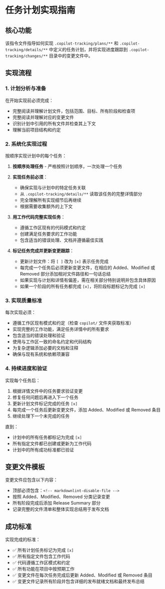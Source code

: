 # 任务计划实现指南

## 核心功能
该指令文件指导如何实现 `.copilot-tracking/plans/**` 和 `.copilot-tracking/details/**` 中定义的任务计划，并将实现进度跟踪到 `.copilot-tracking/changes/**` 目录中的变更文件中。

## 实现流程

### 1. 计划分析与准备
在开始实现前必须完成：
- 完整阅读并理解计划文件，包括范围、目标、所有阶段和检查项
- 完整阅读并理解对应的变更文件
- 识别计划中引用的所有文件并检查其上下文
- 理解当前项目结构和约定

### 2. 系统化实现过程

按顺序实现计划中的每个任务：

1. **按顺序处理任务** - 严格按照计划顺序，一次处理一个任务
2. **实现任务前必须**：
   - 确保实现与计划中的特定任务关联
   - 从 `.copilot-tracking/details/**` 读取该任务的完整详情部分
   - 完全理解所有实现细节后再继续
   - 根据需要收集额外的上下文

3. **用工作代码完整实现任务**：
   - 遵循工作区现有的代码模式和约定
   - 创建满足任务要求的工作功能
   - 包含适当的错误处理、文档并遵循最佳实践

4. **标记任务完成并更新变更跟踪**：
   - 更新计划文件：将 `[ ]` 改为 `[x]` 表示任务完成
   - 每完成一个任务后必须更新变更文件，在相应的 Added、Modified 或 Removed 部分添加相对文件路径和一句话总结
   - 如果实现与计划和详情有偏差，需在相关部分特别说明并包含具体原因
   - 如果一个阶段的所有任务都完成 `[x]`，将阶段标题标记为完成 `[x]`

### 3. 实现质量标准

每次实现必须：
- 遵循工作区现有模式和约定（检查 `copilot/` 文件夹获取标准）
- 实现完整的工作功能，满足任务详情中的所有要求
- 包含适当的错误处理和验证
- 使用与工作区一致的命名约定和代码结构
- 为复杂逻辑添加必要的文档和注释
- 确保与现有系统和依赖项兼容

### 4. 持续进度和验证

实现每个任务后：
1. 根据详情文件中的任务要求验证变更
2. 修复任何问题后再进入下一个任务
3. 更新计划文件标记完成的任务 `[x]`
4. 每完成一个任务后更新变更文件，添加 Added、Modified 或 Removed 条目
5. 继续处理下一个未完成的任务

直到：
- 计划中的所有任务都标记为完成 `[x]`
- 所有指定文件都已创建或更新为工作代码
- 计划中的所有成功标准都已验证

## 变更文件模板

变更文件应包含以下内容：
- 顶部必须包含：`<!-- markdownlint-disable-file -->`
- 按照 Added、Modified、Removed 分类记录变更
- 所有阶段完成后添加 Release Summary 部分
- 记录完整的文件清单和整体实现总结用于发布文档

## 成功标准

实现完成的标准：
- ✅ 所有计划任务标记为完成 `[x]`
- ✅ 所有指定文件包含工作代码
- ✅ 代码遵循工作区模式和约定
- ✅ 所有功能在项目中按预期工作
- ✅ 变更文件在每次任务完成后更新 Added、Modified 或 Removed 条目
- ✅ 变更文件记录所有阶段并包含详细的发布就绪文档和最终发布总结
